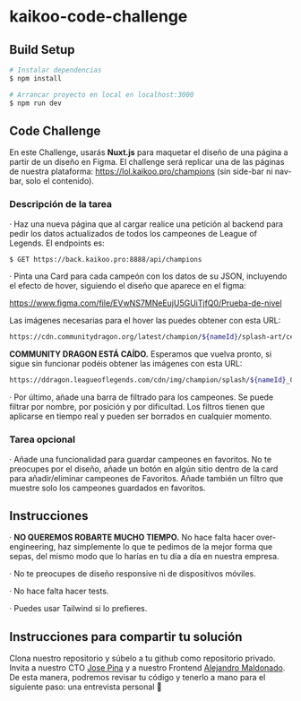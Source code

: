 # kaikoo-code-challenge

## Build Setup

```bash
# Instalar dependencias
$ npm install

# Arrancar proyecto en local en localhost:3000
$ npm run dev
```

## Code Challenge
En este Challenge, usarás **Nuxt.js** para maquetar el diseño de una página a partir de un diseño en Figma. El challenge será replicar una de las páginas de nuestra plataforma: https://lol.kaikoo.pro/champions (sin side-bar ni nav-bar, solo el contenido).

### Descripción de la tarea
· Haz una nueva página que al cargar realice una petición al backend para pedir los datos actualizados de todos los campeones de League of Legends. El endpoints es:
```bash
$ GET https://back.kaikoo.pro:8888/api/champions
```
· Pinta una Card para cada campeón con los datos de su JSON, incluyendo el efecto de hover, siguiendo el diseño que aparece en el figma:

https://www.figma.com/file/EVwNS7MNeEujU5GUiTjfQ0/Prueba-de-nivel

Las imágenes necesarias para el hover las puedes obtener con esta URL:
```bash
https://cdn.communitydragon.org/latest/champion/${nameId}/splash-art/centered
```
**COMMUNITY DRAGON ESTÁ CAÍDO.** Esperamos que vuelva pronto, si sigue sin funcionar podéis obtener las imágenes con esta URL:
```bash
https://ddragon.leagueoflegends.com/cdn/img/champion/splash/${nameId}_0.jpg
```

· Por último, añade una barra de filtrado para los campeones. Se puede filtrar por nombre, por posición y por dificultad. Los filtros tienen que aplicarse en tiempo real y pueden ser borrados en cualquier momento.

### Tarea opcional
· Añade una funcionalidad para guardar campeones en favoritos. No te preocupes por el diseño, añade un botón en algún sitio dentro de la card para añadir/eliminar campeones de Favoritos. Añade también un filtro que muestre solo los campeones guardados en favoritos.


## Instrucciones
  · **NO QUEREMOS ROBARTE MUCHO TIEMPO.** No hace falta hacer over-engineering, haz simplemente lo que te pedimos de la mejor forma que sepas, del mismo modo que lo harías en tu día a día en nuestra empresa.

  · No te preocupes de diseño responsive ni de dispositivos móviles.

  · No hace falta hacer tests.

  · Puedes usar Tailwind si lo prefieres.

## Instrucciones para compartir tu solución
Clona nuestro repositorio y súbelo a tu github como repositorio privado. Invita a nuestro CTO [Jose Pina](https://github.com/josepinaKaikoo) y a nuestro Frontend [Alejandro Maldonado](https://github.com/amaldonadokaikoo). De esta manera, podremos revisar tu código y tenerlo a mano para el siguiente paso: una entrevista personal 👻

